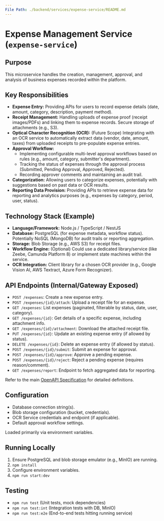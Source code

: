 ```yaml
---
File Path: ./backend/services/expense-service/README.md
---
```

# Expense Management Service (`expense-service`)

## Purpose

This microservice handles the creation, management, approval, and analysis of business expenses recorded within the platform.

## Key Responsibilities

*   **Expense Entry:** Providing APIs for users to record expense details (date, amount, category, description, payment method).
*   **Receipt Management:** Handling uploads of expense proof (receipt images/PDFs) and linking them to expense records. Secure storage of attachments (e.g., S3).
*   **Optical Character Recognition (OCR):** (Future Scope) Integrating with an OCR service to automatically extract data (vendor, date, amount, taxes) from uploaded receipts to pre-populate expense entries.
*   **Approval Workflow:**
    *   Implementing configurable multi-level approval workflows based on rules (e.g., amount, category, submitter's department).
    *   Tracking the status of expenses through the approval process (Submitted, Pending Approval, Approved, Rejected).
    *   Recording approver comments and maintaining an audit trail.
*   **Categorization:** Allowing users to categorize expenses, potentially with suggestions based on past data or OCR results.
*   **Reporting Data Provision:** Providing APIs to retrieve expense data for reporting and analytics purposes (e.g., expenses by category, period, user, status).

## Technology Stack (Example)

*   **Language/Framework:** Node.js / TypeScript / NestJS
*   **Database:** PostgreSQL (for expense metadata, workflow status). Potentially NoSQL (MongoDB) for audit trails or reporting aggregation.
*   **Storage:** Blob Storage (e.g., AWS S3) for receipt files.
*   **Workflow Engine:** (Optional) Could use a dedicated library/service (like Zeebe, Camunda Platform 8) or implement state machines within the service.
*   **OCR Integration:** Client library for a chosen OCR provider (e.g., Google Vision AI, AWS Textract, Azure Form Recognizer).

## API Endpoints (Internal/Gateway Exposed)

*   `POST /expenses`: Create a new expense entry.
*   `POST /expenses/{id}/attach`: Upload a receipt file for an expense.
*   `GET /expenses`: List expenses (paginated, filterable by status, date, user, category).
*   `GET /expenses/{id}`: Get details of a specific expense, including attachment info.
*   `GET /expenses/{id}/attachment`: Download the attached receipt file.
*   `PUT /expenses/{id}`: Update an existing expense entry (if allowed by status).
*   `DELETE /expenses/{id}`: Delete an expense entry (if allowed by status).
*   `POST /expenses/{id}/submit`: Submit an expense for approval.
*   `POST /expenses/{id}/approve`: Approve a pending expense.
*   `POST /expenses/{id}/reject`: Reject a pending expense (requires reason/comment).
*   `GET /expenses/report`: Endpoint to fetch aggregated data for reporting.

Refer to the main [OpenAPI Specification](../../../../docs/api/openapi-spec.yaml) for detailed definitions.

## Configuration

*   Database connection string(s).
*   Blob storage configuration (bucket, credentials).
*   OCR Service credentials and endpoint (if applicable).
*   Default approval workflow settings.

Loaded primarily via environment variables.

## Running Locally

1.  Ensure PostgreSQL and blob storage emulator (e.g., MinIO) are running.
2.  `npm install`
3.  Configure environment variables.
4.  `npm run start:dev`

## Testing

*   `npm run test` (Unit tests, mock dependencies)
*   `npm run test:int` (Integration tests with DB, MinIO)
*   `npm run test:e2e` (End-to-end tests hitting running service)